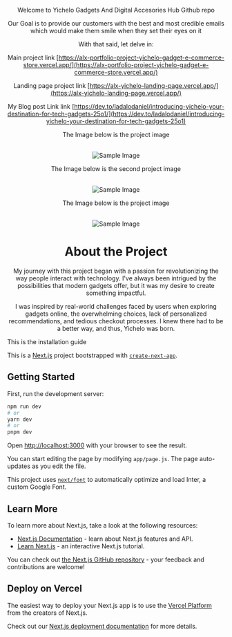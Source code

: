
<div align="center">

  <p>Welcome to Yichelo Gadgets And Digital Accesories Hub Github repo</p>
  <p>Our Goal is to provide our customers with the best and most credible emails which would make them smile when they set their eyes on it</p>
  <p>With that said, let delve in:</p>
  
 
Main  project link [https://alx-portfolio-project-yichelo-gadget-e-commerce-store.vercel.app/](https://alx-portfolio-project-yichelo-gadget-e-commerce-store.vercel.app/)


 Landing page project link [https://alx-yichelo-landing-page.vercel.app/](https://alx-yichelo-landing-page.vercel.app/)



 My Blog post Link link [https://dev.to/ladalodaniel/introducing-yichelo-your-destination-for-tech-gadgets-25o1/](https://dev.to/ladalodaniel/introducing-yichelo-your-destination-for-tech-gadgets-25o1)

<p>The Image below is the project image</p>
  <br />
      <img src="/img/1.png" alt="Sample Image">
  <br />
<p>The Image below is the second project image</p>
  <br />
      <img src="/img/2.png" alt="Sample Image">
  <br />
<p>The Image below is the project image</p>
  <br />
      <img src="/img/3.png" alt="Sample Image">
  <br />

  <h1>About the Project</h1>
  <p>
      My journey with this project began with a passion for revolutionizing the way people interact with technology. I've always been intrigued by the possibilities that modern gadgets offer, but it was my desire to create something impactful.

I was inspired by real-world challenges faced by users when exploring gadgets online, the overwhelming choices, lack of personalized recommendations, and tedious checkout processes. I knew there had to be a better way, and thus, Yichelo was born.
  </p>
</div>





This is the installation guide

This is a [Next.js](https://nextjs.org/) project bootstrapped with [`create-next-app`](https://github.com/vercel/next.js/tree/canary/packages/create-next-app).

## Getting Started

First, run the development server:

```bash
npm run dev
# or
yarn dev
# or
pnpm dev
```

Open [http://localhost:3000](http://localhost:3000) with your browser to see the result.

You can start editing the page by modifying `app/page.js`. The page auto-updates as you edit the file.

This project uses [`next/font`](https://nextjs.org/docs/basic-features/font-optimization) to automatically optimize and load Inter, a custom Google Font.

## Learn More

To learn more about Next.js, take a look at the following resources:

- [Next.js Documentation](https://nextjs.org/docs) - learn about Next.js features and API.
- [Learn Next.js](https://nextjs.org/learn) - an interactive Next.js tutorial.

You can check out [the Next.js GitHub repository](https://github.com/vercel/next.js/) - your feedback and contributions are welcome!

## Deploy on Vercel

The easiest way to deploy your Next.js app is to use the [Vercel Platform](https://vercel.com/new?utm_medium=default-template&filter=next.js&utm_source=create-next-app&utm_campaign=create-next-app-readme) from the creators of Next.js.

Check out our [Next.js deployment documentation](https://nextjs.org/docs/deployment) for more details.
